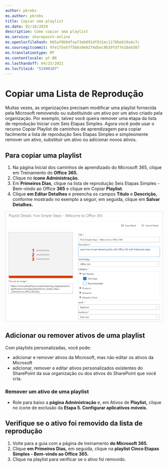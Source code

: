 ```yaml
---
author: pkrebs
ms.author: pkrebs
title: Copiar uma playlist
ms.date: 02/18/2019
description: Como copiar uma playlist
ms.service: sharepoint-online
ms.openlocfilehash: 665af0b9dfaa73eb091df831ec1178beb19a4c7c
ms.sourcegitcommit: 97e175e5ff5b6a9e0274d5ec9b39fdf7e18eb387
ms.translationtype: MT
ms.contentlocale: pt-BR
ms.lasthandoff: 04/25/2021
ms.locfileid: "51999107"
---
```

# <a name="copy-a-playlist"></a>Copiar uma Lista de Reprodução
Muitas vezes, as organizações precisam modificar uma playlist fornecida pela Microsoft removendo ou substituindo um ativo por um ativo criado pela organização. Por exemplo, talvez você queira remover uma etapa da lista de reprodução Iniciar com Seis Etapas Simples. Agora você pode usar o recurso Copiar Playlist de caminhos de aprendizagem para copiar facilmente a lista de reprodução Seis Etapas Simples e simplesmente remover um ativo, substituir um ativo ou adicionar novos ativos. 

## <a name="to-copy-a-playlist"></a>Para copiar uma playlist

1. Na página Inicial dos caminhos  de aprendizado do Microsoft 365, clique em Treinamento do **Office 365.**
2. Clique no **ícone Administração.**
3. Em **Primeiros Dias**, clique na lista de reprodução Seis Etapas Simples - Bem-vindo ao Office **365** e clique em Copiar **Playlist**. 
4. Clique **em Editar Detalhes** e preencha os campos **Título** e **Descrição,** conforme mostrado no exemplo a seguir, em seguida, clique em **Salvar Detalhes.**  
 
![cg-copyplaylist5steps.png](media/cg-copyplaylist5steps.png)

## <a name="add-or-remove-assets-from-a-playlist"></a>Adicionar ou remover ativos de uma playlist
Com playlists personalizadas, você pode:
- adicionar e remover ativos da Microsoft, mas não editar os ativos da Microsoft
- adicionar, remover e editar ativos personalizados existentes do SharePoint da sua organização ou dos ativos do SharePoint que você cria. 

### <a name="remove-an-asset-from-a-playlist"></a>Remover um ativo de uma playlist
- Role para baixo a **página Administração** e, em Ativos de **Playlist,** clique no ícone de exclusão da **Etapa 5. Configurar aplicativos móveis**. 

## <a name="verify-the-asset-is-removed-from-the-playlist"></a>Verifique se o ativo foi removido da lista de reprodução
1. Volte para a guia com a página de treinamento **do Microsoft 365.**
2. Clique **em Primeiros Dias,** em seguida, clique na **playlist Cinco Etapas Simples - Bem-vindo ao Office 365.** 
3. Clique na playlist para verificar se o ativo foi removido.


